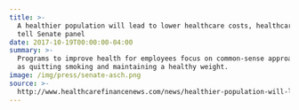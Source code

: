 ```yaml
---
title: >-
  A healthier population will lead to lower healthcare costs, healthcare pros
  tell Senate panel
date: 2017-10-19T00:00:00-04:00
summary: >-
  Programs to improve health for employees focus on common-sense approaches such
  as quitting smoking and maintaining a healthy weight.
image: /img/press/senate-asch.png
source: >-
  http://www.healthcarefinancenews.com/news/healthier-population-will-lead-lower-healthcare-costs-healthcare-pros-tell-senate-panel
---
```


